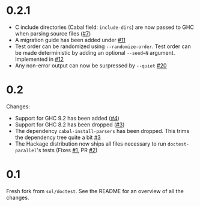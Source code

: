 # 0.2.1
  * C include directories (Cabal field: `include-dirs`) are now passed to GHC when parsing source files ([#7](https://github.com/martijnbastiaan/doctest-parallel/issues/7))
  * A migration guide has been added under [#11](https://github.com/martijnbastiaan/doctest-parallel/issues/11)
  * Test order can be randomized using `--randomize-order`. Test order can be made deterministic by adding an optional `--seed=N` argument. Implemented in [#12](https://github.com/martijnbastiaan/doctest-parallel/pull/12)
  * Any non-error output can now be surpressed by `--quiet` [#20](https://github.com/martijnbastiaan/doctest-parallel/pull/20)

# 0.2
Changes:
  * Support for GHC 9.2 has been added ([#4](https://github.com/martijnbastiaan/doctest-parallel/pull/4))
  * Support for GHC 8.2 has been dropped ([#3](https://github.com/martijnbastiaan/doctest-parallel/pull/3))
  * The dependency `cabal-install-parsers` has been dropped. This trims the dependency tree quite a bit [#3](https://github.com/martijnbastiaan/doctest-parallel/pull/3)
  * The Hackage distribution now ships all files necessary to run `doctest-parallel`'s tests (Fixes [#1](https://github.com/martijnbastiaan/doctest-parallel/issues/1), PR [#2](https://github.com/martijnbastiaan/doctest-parallel/pull/2))

# 0.1
Fresh fork from `sol/doctest`. See the README for an overview of all the changes.
